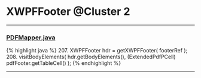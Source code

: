 # XWPFFooter @Cluster 2

***

### [PDFMapper.java](https://searchcode.com/codesearch/view/12208685/)
{% highlight java %}
207. XWPFFooter hdr = getXWPFFooter( footerRef );
208. visitBodyElements( hdr.getBodyElements(), (ExtendedPdfPCell) pdfFooter.getTableCell() );
{% endhighlight %}

***


